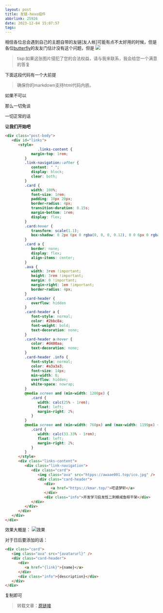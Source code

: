 ```yaml
---
layout: post
title: 友链-hexo组件
abbrlink: 25926
date: 2023-12-04 15:07:57
tags:
---
```

相信各位总会遇到自己的主题自带的友链[友人帐]可能有点不太好用的时候，但是各位[butterfly](https://butterfly.js.org/)的友友门估计没有这个问题，但是
![](https://pic.awaae001.top/%E8%97%8F%E7%BB%8F%E9%98%81/ylq/QQ%E6%88%AA%E5%9B%BE20231209104040.jpg?x-oss-process=style/awaae001)

>tisp:如果这张图片侵犯了您的合法权益，请与我来联系，我会给您一个满意的答复

下面这段代码有一个大前提
>确保你的markdown支持html代码内嵌。

如果不可以

那么一切免谈

一切正常的话

**让我们开始吧**

```html
<div class="post-body">
   <div id="links">
      <style>
               .links-content {
            margin-top: 1rem;
         }
         .link-navigation::after {
            content: " ";
            display: block;
            clear: both;
         }
         .card {
            width: 100%;
            font-size: 1rem;
            padding: 10px 20px;
            border-radius: 4px;
            transition-duration: 0.15s;
            margin-bottom: 1rem;
            display: flex;
         }
         .card:hover {
            transform: scale(1.1);
            box-shadow: 0 2px 6px 0 rgba(0, 0, 0, 0.12), 0 0 6px 0 rgba(0, 0, 0, 0.04);
         }
         .card a {
            border: none;
            display: flex;
            align-items: center;
         }
         .ava {
            width: 3rem !important;
            height: 3rem !important;
            margin: 0 !important;
            margin-right: 1em !important;
            border-radius: 4px;
         }
         .card-header {
            overflow: hidden
         }
         .card-header a {
            font-style: normal;
            color: #2bbc8a;
            font-weight: bold;
            text-decoration: none;
         }
         .card-header a:hover {
            color: #d480aa;
            text-decoration: none;
         }
         .card-header .info {
            font-style: normal;
            color: #a3a3a3;
            font-size: 14px;
            min-width: 0;
            overflow: hidden;
            white-space: nowrap;
         }
         @media screen and (min-width: 1200px) {
            .card {
               width: calc(25% - 1rem);
               float: left;
               margin-right: 2%;
            }
         }
         @media screen and (min-width: 768px) and (max-width: 1199px) {
            .card {
               width: calc(33.33% - 1rem);
               float: left;
               margin-right: 2%;
            }
         }
      </style>
      <div class="links-content">
         <div class="link-navigation">
            <div class="card">
               <img class="ava" src="htpps://awaae001.top/ico.jpg" />
               <div class="card-header">
                  <div>
                     <a href="https://kmar.top/">呓语梦轩</a>
                  </div>
                  <div class="info">开发学习启发性二刺螈咸鱼晾干架</div>
            </div>
         </div>
      </div>
   </div>
</div>

```
效果大概是：
![效果](https://pic.awaae001.top/%E8%97%8F%E7%BB%8F%E9%98%81/ylq/ylq-1.jpg?x-oss-process=style/awaae001 )

对于日后要添加的话：
```html
<div class="card">
   <img class="ava" src="{avatarurl}" />
   <div class="card-header">
      <div>
         <a href="{link}">{name}</a>
      </div>
      <div class="info">{description}</div>
   </div>
</div>
```
复制即可

>转载文章：[原链接](https://finisky.github.io/links/)